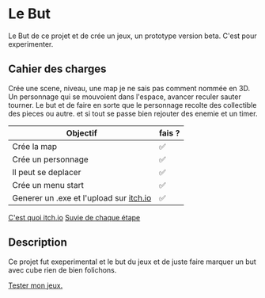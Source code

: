 # Le But

Le But de ce projet et de crée un jeux, un prototype version beta.
C'est pour experimenter.

## Cahier des charges

Crée une scene, niveau, une map je ne sais pas comment nommée en 3D.
Un personnage qui se mouvoient dans l'espace, avancer reculer sauter tourner.
Le but et de faire en sorte que le personnage recolte des collectible des pieces ou autre.
et si tout se passe bien rejouter des enemie et un timer.

| Objectif | fais ? |
|----------|--------|
| Crée la map | ✅ |
| Crée un personnage | ✅ |
| Il peut se deplacer | ✅ |
| Crée un menu start | ✅ |
| Generer un .exe et l'upload sur [itch.io](https://itch.io/game/new) | ✅ |

[C'est quoi itch.io](./itch.io.md)
[Suvie de chaque étape](./suivie_du_projet.md)

## Description

Ce projet fut exeperimental et le but du jeux et de juste faire marquer un but avec cube rien de bien folichons.

[Tester mon jeux.](./Tester_Jeux)
